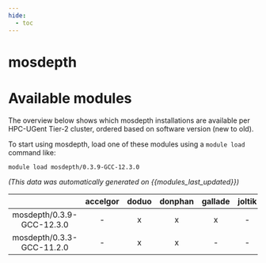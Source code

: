 ```yaml
---
hide:
  - toc
---
```


mosdepth
========

# Available modules


The overview below shows which mosdepth installations are available per HPC-UGent Tier-2 cluster, ordered based on software version (new to old).

To start using mosdepth, load one of these modules using a `module load` command like:

```shell
module load mosdepth/0.3.9-GCC-12.3.0
```

*(This data was automatically generated on {{modules_last_updated}})*  

| |accelgor|doduo|donphan|gallade|joltik|shinx|skitty|
| :---: | :---: | :---: | :---: | :---: | :---: | :---: | :---: |
|mosdepth/0.3.9-GCC-12.3.0|-|x|x|x|-|x|x|
|mosdepth/0.3.3-GCC-11.2.0|-|x|x|-|-|-|-|
